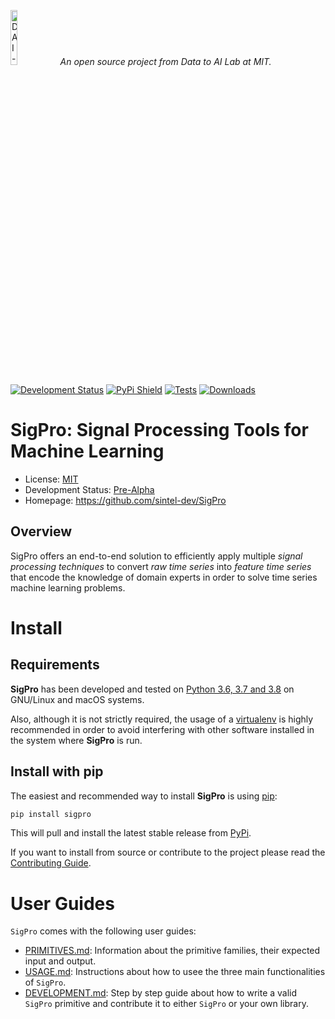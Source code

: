 <p align="left">
<img width=15% src="https://dai.lids.mit.edu/wp-content/uploads/2018/06/Logo_DAI_highres.png" alt="DAI-Lab" />
<i>An open source project from Data to AI Lab at MIT.</i>
</p>

[![Development Status](https://img.shields.io/badge/Development%20Status-2%20--%20Pre--Alpha-yellow)](https://pypi.org/search/?c=Development+Status+%3A%3A+2+-+Pre-Alpha)
[![PyPi Shield](https://img.shields.io/pypi/v/SigPro.svg)](https://pypi.python.org/pypi/SigPro)
[![Tests](https://github.com/sintel-dev/SigPro/workflows/Run%20Tests/badge.svg)](https://github.com/sintel-dev/SigPro/actions?query=workflow%3A%22Run+Tests%22+branch%3Amaster)
[![Downloads](https://pepy.tech/badge/sigpro)](https://pepy.tech/project/sigpro)


# SigPro: Signal Processing Tools for Machine Learning

* License: [MIT](https://github.com/sintel-dev/SigPro/blob/master/LICENSE)
* Development Status: [Pre-Alpha](https://pypi.org/search/?c=Development+Status+%3A%3A+2+-+Pre-Alpha)
* Homepage: https://github.com/sintel-dev/SigPro

## Overview

SigPro offers an end-to-end solution to efficiently apply multiple *signal processing techniques*
to convert *raw time series* into *feature time series* that encode the knowledge of domain experts
in order to solve time series machine learning problems.

# Install

## Requirements

**SigPro** has been developed and tested on [Python 3.6, 3.7 and 3.8](https://www.python.org/downloads/)
on GNU/Linux and macOS systems.

Also, although it is not strictly required, the usage of a [virtualenv](
https://virtualenv.pypa.io/en/latest/) is highly recommended in order to avoid
interfering with other software installed in the system where **SigPro** is run.

## Install with pip

The easiest and recommended way to install **SigPro** is using [pip](
https://pip.pypa.io/en/stable/):

```bash
pip install sigpro
```

This will pull and install the latest stable release from [PyPi](https://pypi.org/).

If you want to install from source or contribute to the project please read the
[Contributing Guide](CONTRIBUTING.md).


# User Guides

`SigPro` comes with the following user guides:

* [PRIMITIVES.md](PRIMITIVES.md): Information about the primitive families, their expected input
  and output.
* [USAGE.md](USAGE.md): Instructions about how to usee the three main functionalities of `SigPro`.
* [DEVELOPMENT.md](DEVELOPMENT.md): Step by step guide about how to write a valid `SigPro`
  primitive and contribute it to either `SigPro` or your own library.
